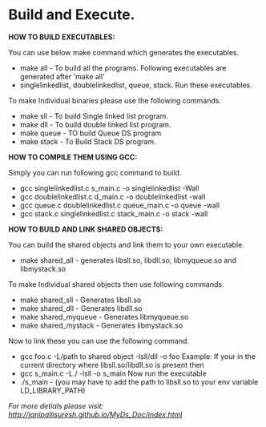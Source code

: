 # Build and Execute.
<b>HOW TO BUILD EXECUTABLES: </b>

You can use below make command which generates the executables.
  - make all - To build all the programs.
Following executables are generated after 'make all'
  - singlelinkedlist, doublelinkedlist, queue, stack.
Run these executables.

To make Individual binaries please use the following commands.
  - make sll - To build Single linked list program.
  - make dll - To build double linked list program.
  - make queue - TO build Queue DS program
  - make stack - To Build Stack DS program.

<b>HOW TO COMPILE THEM USING GCC: </b>

Simply you can run following gcc command to build.
  - gcc singlelinkedlist.c s_main.c -o singlelinkedlist -Wall
  - gcc doublelinkedlist.c d_main.c -o doublelinkedlist -wall
  - gcc queue.c doublelinkedlist.c queue_main.c -o queue -wall
  - gcc stack.c singlelinkedlist.c stack_main.c -o stack -wall

<b>HOW TO BUILD AND LINK SHARED OBJECTS:</b>

You can build the shared objects and link them to your own executable.
  - make shared_all - generates libsll.so, libdll.so, libmyqueue.so and libmystack.so

To make Individual shared objects then use following commands.
  - make shared_sll - Generates libsll.so
  - make shared_dll - Generates libdll.so
  - make shared_myqueue - Generates libmyqueue.so
  - make shared_mystack - Generates libmystack.so

Now to link these you can use the following command.
  - gcc foo.c -L/path to shared object -lsll/dll -o foo
Example:
If your in the current directory where libsll.so/libdll.so is present then
  - gcc s_main.c -L./ -lsll -o s_main
Now run the executable
  - ./s_main - (you may have to add the path to libsll.so to your env variable LD_LIBRARY_PATH)

<i>For more detials please visit: http://janipallisuresh.github.io/MyDs_Doc/index.html </i>
